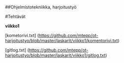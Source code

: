 ##Ohjelmistotekniikka, harjoitustyö

#Tehtävät

**viikko1**

[kometorivi.txt] (https://github.com/mtepp/ot-harjoitustyo/blob/master/laskarit/viikko1/komentorivi.txt)

[gitlog.txt] (https://github.com/mtepp/ot-harjoitustyo/blob/master/laskarit/viikko1/gitlog.txt)


